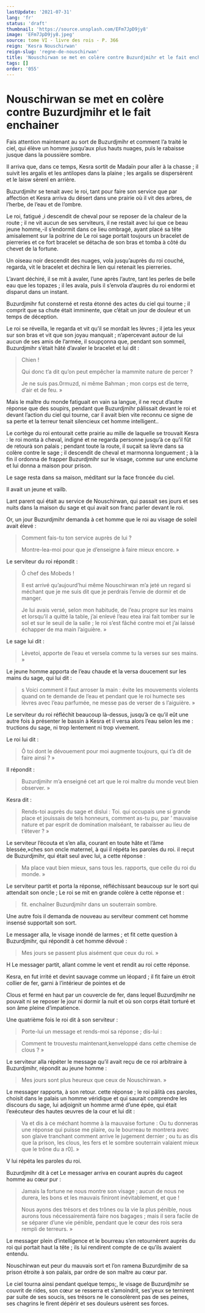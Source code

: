 ```yaml
---
lastUpdate: '2021-07-31'
lang: 'fr'
status: 'draft'
thumbnail: 'https://source.unsplash.com/EFm7JpD9jy8'
image: 'EFm7JpD9jy8.jpeg'
source: tome VI - livre des rois - P. 366
reign: 'Kesra Nouschirwan'
reign-slug: 'regne-de-nouschirwan'
title: 'Nouschirwan se met en colère contre Buzurdjmihr et le fait enchainer | Le Livre des Rois | Shâhnâmeh'
tags: []
order: '055'
---
```


<!-- LTeX: language=fr -->

# Nouschirwan se met en colère contre Buzurdjmihr et le fait enchainer

Fais attention maintenant au sort de Buzurdjmihr et comment l’a traité le ciel, qui élève un homme jusqu’aux plus hauts nuages, puis le rabaisse jusque dans la poussière sombre.

Il arriva que, dans ce temps, Kesra sortit de Madaïn pour aller à la chasse ; il suivit les argalis et les antilopes dans la plaine ; les argalis se dispersèrent et le laisw sèrenl en arrière.

Buzurdjmihr se tenait avec le roi, tant pour faire son service que par affection et Kesra arriva du désert dans une prairie où il vit des arbres, de l’herbe, de l’eau et de l’ombre.

Le roi, fatigué ,i descendit de cheval pour se reposer de la chaleur de la route ; il ne vit aucun de ses serviteurs, il ne restait avec lui que ce beau jeune homme,-il s’endormit dans ce lieu ombragé, ayant placé sa tête amisalement sur la poitrine de Le roi sage portait toujours un bracelet de pierreries et ce fort bracelet se détacha de son bras et tomba à côté du chevet de la fortune.

Un oiseau noir descendit des nuages, vola jusqu’auprès du roi couché, regarda, vit le bracelet et déchira le lien qui retenait les pierreries.

L’avant déchiré, il se mit à avaler, l’une après l’autre, tant les perles de belle eau que les topazes ; il les avala, puis il s’envola d’auprès du roi endormi et disparut dans un instant.

Buzurdjmihr fut consterné et resta étonné des actes du ciel qui tourne ; il comprit que sa chute était imminente, que c’était un jour de douleur et un temps de déception.

Le roi se réveilla, le regarda et vit qu’il se mordait les lèvres ; il jeta les yeux sur son bras et vit que son joyau manquait ; n’apercevant autour de lui aucun de ses amis de l’armée, il soupçonna que, pendant son sommeil, Buzurdjmihr s’était hâté d’avaler le bracelet et lui dit :

> Chien !
>
> Qui donc t’a dit qu’on peut empêcher la mammite nature de percer ?
>
> Je ne suis pas.0rmuzd, ni même Bahman ; mon corps est de terre, d’air et de feu. »

Mais le maître du monde fatiguait en vain sa langue, il ne reçut d’autre réponse que des soupirs, pendant que Buzurdjmihr pâlissait devant le roi et devant l’action du ciel qui tourne, car il avait bien vite reconnu ce signe de sa perte et la terreur tenait silencieux cet homme intelligent..

Le cortège du roi entourait cette prairie au mille de laquelle se trouvait Kesra : le roi monta à cheval, indigné et ne regarda personne jusqu’à ce qu’il fût de retourà son palais ; pendant toute la route, il suçait sa lèvre dans sa colère contre le sage ; il descendit de cheval et marmonna longuement ; à la fin il ordonna de frapper Buzurdjmihr sur le visage, comme sur une enclume et lui donna a maison pour prison.

Le sage resta dans sa maison, méditant sur la face froncée du ciel.

Il avait un jeune et vailb.

Lant parent qui était au service de Nouschirwan, qui passait ses jours et ses nuits dans la maison du sage et qui avait son franc parler devant le roi.

Or, un jour Buzurdjmihr demanda à cet homme que le roi au visage de soleil avait élevé :

> Comment fais-tu ton service auprès de lui ?
>
> Montre-lea-moi pour que je d’enseigne à faire mieux encore. »

Le serviteur du roi répondit :

> Ô chef des Mobeds !
>
> Il est arrivé qu’aujourd’hui même Nouschirwan m’a jeté un regard si méchant que je me suis dit que je perdrais l’envie de dormir et de manger.
>
> Je lui avais versé, selon mon habitude, de l’eau propre sur les mains et lorsqu’il a quitté la table, j’ai enlevé l’eau etea irai fait tomber sur le sol et sur le seuil de la salle ; le roi s’est fâché contre moi et j’ai laissé échapper de ma main l’aiguière. »

Le sage lui dit :

> Lèvetoi, apporte de l’eau et versela comme tu la verses sur ses mains. »

Le jeune homme apporta de l’eau chaude et la versa doucement sur les mains du sage, qui lui dit :

> s Voici comment il faut arroser la main : évite les mouvements violents quand on te demande de l’eau et pendant que le roi humecte ses lèvres avec l’eau parfumée, ne messe pas de verser de s l’aiguière. »

Le serviteur du roi réfléchit beaucoup là-dessus, jusqu’à ce qu’il eût une autre fois à présenter le bassin à Kesra et il versa alors l’eau selon les me : tructions du sage, ni trop lentement ni trop vivement.

Le roi lui dit :

> Ô toi dont le dévouement pour moi augmente toujours, qui t’a dit de faire ainsi ? »

Il répondit :

> Buzurdjmihr m’a enseigné cet art que le roi maître du monde veut bien observer. »

Kesra dit :

> Rends-toi auprès du sage et dislui : Toi. qui occupais une si grande place et jouissais de tels honneurs, comment as-tu pu, par ’ mauvaise nature et par esprit de domination malséant, te rabaisser au lieu de t’étever ? »

Le serviteur l’écouta et s’en alla, courant en toute hâte et l’âme blessée,»ches son oncle maternel, à qui il répéta les paroles du roi. il reçut de Buzurdjmihr, qui était seul avec lui, a cette réponse :

> Ma place vaut bien mieux, sans tous les. rapports, que celle du roi du monde. »

Le serviteur partit et porta la réponse, réfléchissant beaucoup sur le sort qui attendait son oncle ; Le roi se mit en grande colère à cette réponse et :

> fit. enchaîner Buzurdjmihr dans un souterrain sombre.

Une autre fois il demanda de nouveau au serviteur comment cet homme insensé supportait son sort.

Le messager alla, le visage inondé de larmes ; et fit cette question à Buzurdjmihr, qui répondit à cet homme dévoué :

> Mes jours se passent plus aisément que ceux du roi. »

H Le messager partit, allant comme le vent et rendit au roi cette réponse.

Kesra, en fut irrité et devint sauvage comme un léopard ; il fit faire un étroit collier de fer, garni à l’intérieur de pointes et de

Clous et fermé en haut par un couvercle de fer, dans lequel Buzurdjmihr ne pouvait ni se reposer le jour ni dormir la nuit et où son corps était torturé et son âme pleine d’impatience.

Une quatrième fois le roi dit à son serviteur :

> Porte-lui un message et rends-moi sa réponse ; dis-lui :

> Comment te trouvestu maintenant,kenveloppé dans cette chemise de clous ? »

Le serviteur alla répéter le message qu’il avait reçu de ce roi arbitraire à Buzurdjmihr, répondit au jeune homme :

> Mes jours sont plus heureux que ceux de Nouschirwan. »

Le messager rapporta, à son retour. cette réponse ; le roi pâlità ces paroles, choisit dans le palais un homme véridique et qui saurait comprendre les discours du sage, lui adjoignit un homme armé d’une épée, qui était l’exécuteur des hautes œuvres de la cour et lui dit :

> Va et dis à ce méchant homme à la mauvaise fortune : Ou tu donneras une réponse qui puisse me plaire, ou le bourreau te montrera avec son glaive tranchant comment arrive le jugement dernier ; ou tu as dis que la prison, les clous, les fers et le sombre souterrain valaient mieux que le trône du a r0]. »

V lui répéta les paroles du roi.

Buzurdjmihr dit à cet Le messager arriva en courant auprès du cageot homme au cœur pur :

> Jamais la fortune ne nous montre son visage ; aucun de nous ne durera, les bons et les mauvais finiront inévitablement, et que !
>
> Nous ayons des trésors et des trônes ou la vie la plus pénible, nous aurons tous nécessairementà faire nos bagages ; mais il sera facile de se séparer d’une vie pénible, pendant que le cœur des rois sera rempli de terreurs. »

Le messager plein d’intelligence et le bourreau s’en retournèrent auprès du roi qui portait haut la tête ; ils lui rendirent compte de ce qu’ils avaient entendu.

Nouschirwan eut peur du mauvais sort et l’on ramena Buzurdjmihr de sa prison étroite à son palais, par ordre de son maître au cœur par.

Le ciel tourna ainsi pendant quelque temps;, le visage de Buzurdjmihr se couvrit de rides, son cœur se resserra et s’amoindrit, ses’yeux se ternirent par suite de ses soucis, ses trésors ne le consolèrent pas de ses peines, ses chagrins le firent dépérir et ses douleurs usèrent ses forces.
